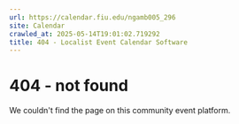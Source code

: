 ```yaml
---
url: https://calendar.fiu.edu/ngamb005_296
site: Calendar
crawled_at: 2025-05-14T19:01:02.719292
title: 404 - Localist Event Calendar Software
---
```


# 404 - not found
We couldn't find the page on this community event platform.
